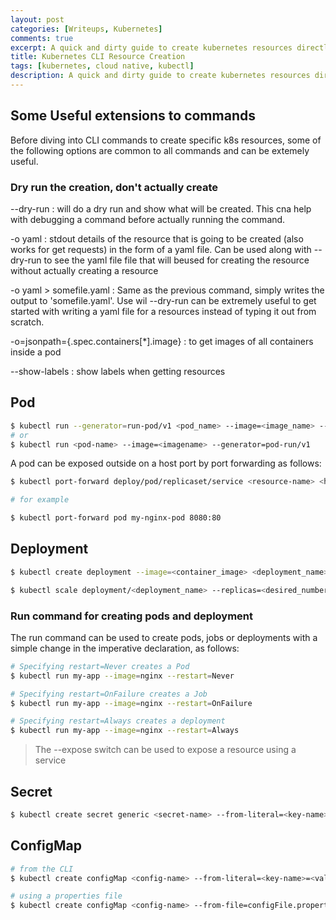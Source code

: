 ```yaml
---
layout: post
categories: [Writeups, Kubernetes]
comments: true
excerpt: A quick and dirty guide to create kubernetes resources directly from the CLI instead of using a yaml or JSON file.
title: Kubernetes CLI Resource Creation
tags: [kubernetes, cloud native, kubectl]
description: A quick and dirty guide to create kubernetes resources directly from the CLI instead of using a yaml or JSON file.
---
```


## Some Useful extensions to commands

Before diving into CLI commands to create specific k8s resources, some of the following options are common to all commands and can be extemely useful.

### Dry run the creation, don't actually create

--dry-run : will do a dry run and show what will be created. This cna help with debugging a command before actually running the command. 

-o yaml : stdout details of the resource that is going to be created (also works for get requests) in the form of a yaml file. Can be used along with --dry-run to see the yaml file file that will beused for creating the resource without actually creating a resource

-o yaml > somefile.yaml : Same as the previous command, simply writes the output to 'somefile.yaml'. Use wil --dry-run can be extremely useful to get started with writing a yaml file for a resources instead of typing it out from scratch.

-o=jsonpath={.spec.containers[*].image} : to get images of all containers inside a pod

--show-labels : show labels when getting resources

## Pod

```bash
$ kubectl run --generator=run-pod/v1 <pod_name> --image=<image_name> --labels="<key>=<value>"
# or
$ kubectl run <pod-name> --image=<imagename> --generator=pod-run/v1

```

A pod can be exposed outside on a host port by port forwarding as follows:

```bash
$ kubectl port-forward deploy/pod/replicaset/service <resource-name> <host-port>:<resource-port>

# for example

$ kubectl port-forward pod my-nginx-pod 8080:80
```

## Deployment

```bash
$ kubectl create deployment --image=<container_image> <deployment_name>     # Currently this doesn't allow you to define the number of replicas in the command itself.

$ kubectl scale deployment/<deployment_name> --replicas=<desired_number of replicas>        # This does not edit the actual yaml file for the deployment, hence copying the file to different environment would produce the original number of pods. A better way to do this is to use kubectl edit to edit the deployment file.
```

### Run command for creating pods and deployment

The run command can be used to create pods, jobs or deployments with a simple change in the imperative declaration, as follows:

```bash
# Specifying restart=Never creates a Pod
$ kubectl run my-app --image=nginx --restart=Never

# Specifying restart=OnFailure creates a Job
$ kubectl run my-app --image=nginx --restart=OnFailure

# Specifying restart=Always creates a deployment
$ kubectl run my-app --image=nginx --restart=Always
```

> The --expose switch can be used to expose a resource using a service

## Secret 

```bash
$ kubectl create secret generic <secret-name> --from-literal=<key-name>=value --from-literal=<key-name>=<value>
```

## ConfigMap

```bash
# from the CLI
$ kubectl create configMap <config-name> --from-literal=<key-name>=<value> --from-literal=<key-name>=<value>

# using a properties file
$ kubectl create configMap <config-name> --from-file=configFile.properties
```

